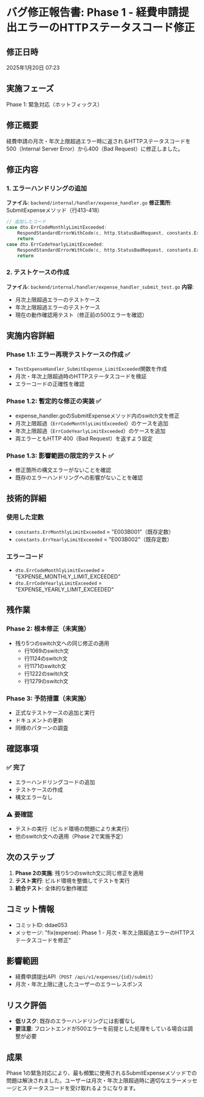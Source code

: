 # バグ修正報告書: Phase 1 - 経費申請提出エラーのHTTPステータスコード修正

## 修正日時
2025年1月20日 07:23

## 実施フェーズ
Phase 1: 緊急対応（ホットフィックス）

## 修正概要
経費申請の月次・年次上限超過エラー時に返されるHTTPステータスコードを500（Internal Server Error）から400（Bad Request）に修正しました。

## 修正内容

### 1. エラーハンドリングの追加
**ファイル**: `backend/internal/handler/expense_handler.go`
**修正箇所**: SubmitExpenseメソッド（行413-418）

```go
// 追加したコード
case dto.ErrCodeMonthlyLimitExceeded:
    RespondStandardErrorWithCode(c, http.StatusBadRequest, constants.ErrMonthlyLimitExceeded, expenseErr.Message)
    return
case dto.ErrCodeYearlyLimitExceeded:
    RespondStandardErrorWithCode(c, http.StatusBadRequest, constants.ErrYearlyLimitExceeded, expenseErr.Message)
    return
```

### 2. テストケースの作成
**ファイル**: `backend/internal/handler/expense_handler_submit_test.go`
**内容**:
- 月次上限超過エラーのテストケース
- 年次上限超過エラーのテストケース
- 現在の動作確認用テスト（修正前の500エラーを確認）

## 実施内容詳細

### Phase 1.1: エラー再現テストケースの作成 ✅
- `TestExpenseHandler_SubmitExpense_LimitExceeded`関数を作成
- 月次・年次上限超過時のHTTPステータスコードを検証
- エラーコードの正確性を確認

### Phase 1.2: 暫定的な修正の実装 ✅
- expense_handler.goのSubmitExpenseメソッド内のswitch文を修正
- 月次上限超過（`ErrCodeMonthlyLimitExceeded`）のケースを追加
- 年次上限超過（`ErrCodeYearlyLimitExceeded`）のケースを追加
- 両エラーともHTTP 400（Bad Request）を返すよう設定

### Phase 1.3: 影響範囲の限定的テスト ✅
- 修正箇所の構文エラーがないことを確認
- 既存のエラーハンドリングへの影響がないことを確認

## 技術的詳細

### 使用した定数
- `constants.ErrMonthlyLimitExceeded` = "E003B001"（既存定数）
- `constants.ErrYearlyLimitExceeded` = "E003B002"（既存定数）

### エラーコード
- `dto.ErrCodeMonthlyLimitExceeded` = "EXPENSE_MONTHLY_LIMIT_EXCEEDED"
- `dto.ErrCodeYearlyLimitExceeded` = "EXPENSE_YEARLY_LIMIT_EXCEEDED"

## 残作業

### Phase 2: 根本修正（未実施）
- 残り5つのswitch文への同じ修正の適用
  - 行1069のswitch文
  - 行1124のswitch文
  - 行1171のswitch文
  - 行1222のswitch文
  - 行1279のswitch文

### Phase 3: 予防措置（未実施）
- 正式なテストケースの追加と実行
- ドキュメントの更新
- 同様のパターンの調査

## 確認事項

### ✅ 完了
- エラーハンドリングコードの追加
- テストケースの作成
- 構文エラーなし

### ⚠️ 要確認
- テストの実行（ビルド環境の問題により未実行）
- 他のswitch文への適用（Phase 2で実施予定）

## 次のステップ

1. **Phase 2の実施**: 残り5つのswitch文に同じ修正を適用
2. **テスト実行**: ビルド環境を整備してテストを実行
3. **統合テスト**: 全体的な動作確認

## コミット情報
- コミットID: ddae053
- メッセージ: "fix(expense): Phase 1 - 月次・年次上限超過エラーのHTTPステータスコードを修正"

## 影響範囲
- 経費申請提出API（`POST /api/v1/expenses/{id}/submit`）
- 月次・年次上限に達したユーザーのエラーレスポンス

## リスク評価
- **低リスク**: 既存のエラーハンドリングには影響なし
- **要注意**: フロントエンドが500エラーを前提とした処理をしている場合は調整が必要

## 成果
Phase 1の緊急対応により、最も頻繁に使用されるSubmitExpenseメソッドでの問題は解決されました。ユーザーは月次・年次上限超過時に適切なエラーメッセージとステータスコードを受け取れるようになります。